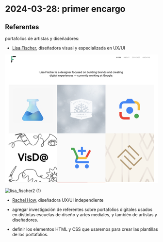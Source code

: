# 2024-03-28: primer encargo

## Referentes

portafolios de artistas y diseñadores:

- [Lisa Fischer](https://www.lisasuefischer.com/), diseñadora visual y especializada en UX/UI

![lisa fischer](./lisa_fischer.png)

![lisa_fischer2 (1)](https://github.com/janisepulveda/fad9100-2024-1/assets/144460794/a61546d9-7575-405c-bb9f-810d4cc0b69c)

- [Rachel How](https://www.rachelhow.com/about), diseñadora UX/UI independiente

- agregar investigación de referentes sobre portafolios digitales usados en distintas escuelas de diseño y artes mediales, y también de artistas y diseñadores.
  
- definir los elementos HTML y CSS que usaremos para crear las plantillas de los portafolios.

